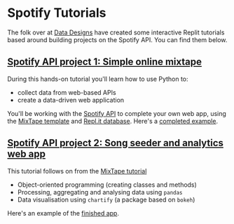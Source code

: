 # Spotify Tutorials

The folk over at [Data Designs](https://www.datadesigns.co.uk/contact) have created some interactive Replit tutorials based around building projects on the Spotify API. You can find them below.

## [Spotify API project 1: Simple online mixtape](https://mixtape-tutorial.datadesigns.repl.co/)

During this hands-on tutorial you'll learn how to use Python to:
 - collect data from web-based APIs
 - create a data-driven web application

You'll be working with the [Spotify API](https://developer.spotify.com/documentation/web-api/) to complete your own web app, using the [MixTape template](https://mixtape.datadesigns.repl.co/) and [Repl.it database](https://docs.repl.it/misc/database). Here's a [completed example](https://mixtape-example.datadesigns.repl.co/).

## [Spotify API project 2: Song seeder and analytics web app](https://seeder-tutorial.datadesigns.repl.co/)

This tutorial follows on from the [MixTape tutorial](https://mixtape-tutorial.datadesigns.repl.co/)
 - Object-oriented programming (creating classes and methods)
 - Processing, aggregating and analysing data using `pandas`
 - Data visualisation using `chartify` (a package based on `bokeh`)

Here's an example of the [finished app](https://seeder.datadesigns.repl.co/).
